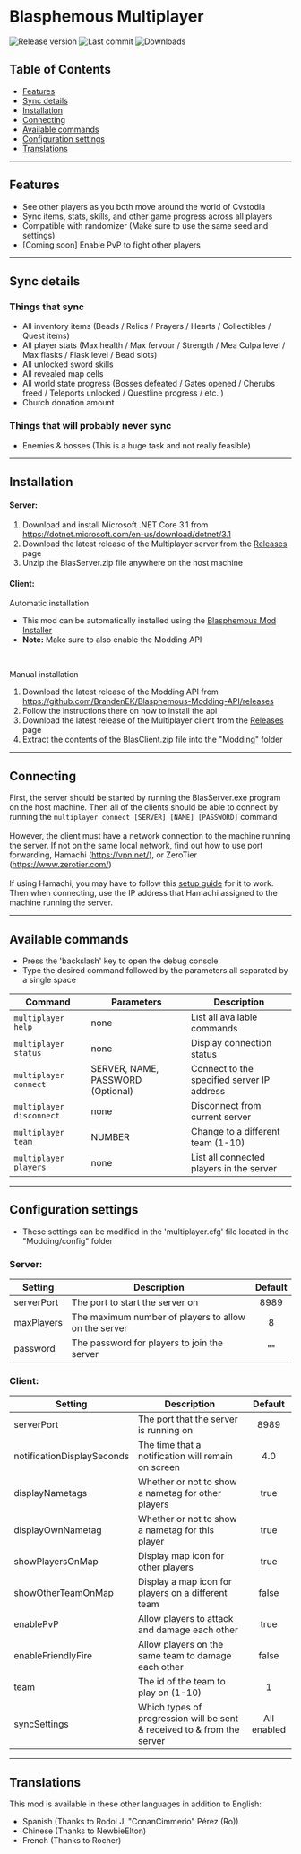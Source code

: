 # Blasphemous Multiplayer
![Release version](https://img.shields.io/github/v/release/BrandenEK/Blasphemous-Multiplayer)
![Last commit](https://img.shields.io/github/last-commit/BrandenEK/Blasphemous-Multiplayer?color=important)
![Downloads](https://img.shields.io/github/downloads/BrandenEK/Blasphemous-Multiplayer/total?color=success)

## Table of Contents

- [Features](https://github.com/BrandenEK/Blasphemous-Multiplayer#features)
- [Sync details](https://github.com/BrandenEK/Blasphemous-Multiplayer#sync-details)
- [Installation](https://github.com/BrandenEK/Blasphemous-Multiplayer#installation)
- [Connecting](https://github.com/BrandenEK/Blasphemous-Multiplayer#connecting)
- [Available commands](https://github.com/BrandenEK/Blasphemous-Multiplayer#available-commands)
- [Configuration settings](https://github.com/BrandenEK/Blasphemous-Multiplayer#configuration-settings)
- [Translations](https://github.com/BrandenEK/Blasphemous-Multiplayer#translations)

---

## Features

- See other players as you both move around the world of Cvstodia
- Sync items, stats, skills, and other game progress across all players
- Compatible with randomizer (Make sure to use the same seed and settings)
- [Coming soon] Enable PvP to fight other players

---

## Sync details

### Things that sync

- All inventory items (Beads / Relics / Prayers / Hearts / Collectibles / Quest items)
- All player stats (Max health / Max fervour / Strength / Mea Culpa level / Max flasks / Flask level / Bead slots)
- All unlocked sword skills
- All revealed map cells
- All world state progress (Bosses defeated / Gates opened / Cherubs freed / Teleports unlocked / Questline progress / etc. )
- Church donation amount

### Things that will probably never sync

- Enemies & bosses (This is a huge task and not really feasible)

---

## Installation

#### Server:
1. Download and install Microsoft .NET Core 3.1 from https://dotnet.microsoft.com/en-us/download/dotnet/3.1
2. Download the latest release of the Multiplayer server from the [Releases](https://github.com/BrandenEK/Blasphemous-Multiplayer/releases) page
3. Unzip the BlasServer.zip file anywhere on the host machine

#### Client:

Automatic installation
- This mod can be automatically installed using the [Blasphemous Mod Installer](https://github.com/BrandenEK/Blasphemous-Mod-Installer)<br>
- **Note:** Make sure to also enable the Modding API<br>
<br>

Manual installation
1. Download the latest release of the Modding API from https://github.com/BrandenEK/Blasphemous-Modding-API/releases
2. Follow the instructions there on how to install the api
3. Download the latest release of the Multiplayer client from the [Releases](https://github.com/BrandenEK/Blasphemous-Multiplayer/releases) page
4. Extract the contents of the BlasClient.zip file into the "Modding" folder

---

## Connecting

First, the server should be started by running the BlasServer.exe program on the host machine.  Then all of the clients should be able to connect by running the ```multiplayer connect [SERVER] [NAME] [PASSWORD]``` command
<br><br>
However, the client must have a network connection to the machine running the server.  If not on the same local network, find out how to use port forwarding, Hamachi (https://vpn.net/), or ZeroTier (https://www.zerotier.com/)
<br><br>
If using Hamachi, you may have to follow this [setup guide](https://github.com/BrandenEK/Windwaker-coop#how-to-set-up-hamachi-to-simulate-a-local-network) for it to work.  Then when connecting, use the IP address that Hamachi assigned to the machine running the server.

---

## Available commands
- Press the 'backslash' key to open the debug console
- Type the desired command followed by the parameters all separated by a single space

| Command | Parameters | Description |
| ------- | ----------- | ------- |
| `multiplayer help` | none | List all available commands |
| `multiplayer status` | none | Display connection status |
| `multiplayer connect` | SERVER, NAME, PASSWORD (Optional) | Connect to the specified server IP address |
| `multiplayer disconnect` | none | Disconnect from current server |
| `multiplayer team` | NUMBER | Change to a different team (1-10) |
| `multiplayer players` | none | List all connected players in the server |

---

## Configuration settings
- These settings can be modified in the 'multiplayer.cfg' file located in the "Modding/config" folder

### Server:

| Setting | Description | Default |
| ------- | ----------- | :-----: |
| serverPort | The port to start the server on | 8989 |
| maxPlayers| The maximum number of players to allow on the server| 8 |
| password | The password for players to join the server | "" |

### Client:

| Setting | Description | Default |
| ------- | ----------- | :-----: |
| serverPort | The port that the server is running on | 8989 |
| notificationDisplaySeconds | The time that a notification will remain on screen | 4.0 |
| displayNametags | Whether or not to show a nametag for other players | true |
| displayOwnNametag | Whether or not to show a nametag for this player | true |
| showPlayersOnMap | Display map icon for other players | true |
| showOtherTeamOnMap | Display a map icon for players on a different team | false |
| enablePvP | Allow players to attack and damage each other | true |
| enableFriendlyFire | Allow players on the same team to damage each other | false |
| team | The id of the team to play on (1-10) | 1 |
| syncSettings | Which types of progression will be sent & received to & from the server | All enabled |

---

## Translations

This mod is available in these other languages in addition to English:
- Spanish (Thanks to Rodol J. "ConanCimmerio" Pérez (Ro))
- Chinese (Thanks to NewbieElton)
- French  (Thanks to Rocher)
